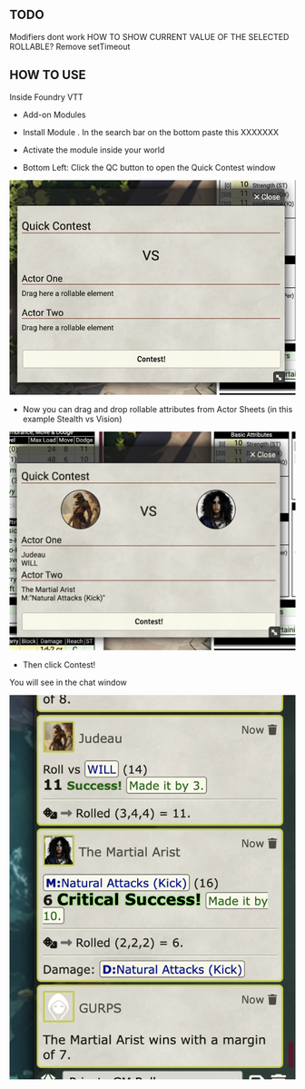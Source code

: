 ## TODO
Modifiers dont work
HOW TO SHOW CURRENT VALUE OF THE SELECTED ROLLABLE?
Remove setTimeout

## HOW TO USE

Inside Foundry VTT

- Add-on Modules
- Install Module
. In the search bar on the bottom paste this
XXXXXXX

- Activate the module inside your world

- Bottom Left: Click the QC button to open the Quick Contest window

![alt text](/screenshots/image1.png)


- Now you can drag and drop rollable attributes from Actor Sheets (in this example Stealth vs Vision)

![alt text](image.png)

- Then click Contest!

You will see in the chat window

![alt text](image-1.png)
